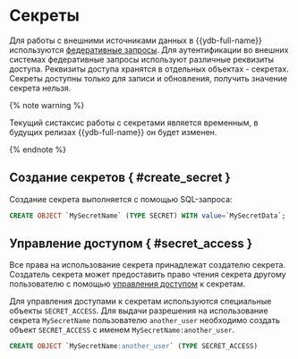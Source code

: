 # Секреты

Для работы с внешними источниками данных в {{ydb-full-name}} используются [федеративные запросы](../federated_query/index.md). Для аутентификации во внешних системах федеративные запросы используют различные реквизиты доступа. Реквизиты доступа хранятся в отдельных объектах - секретах. Секреты доступны только для записи и обновления, получить значение секрета нельзя.

{% note warning %}

Текущий систаксис работы с секретами является временным, в будущих релизах {{ydb-full-name}} он будет изменен.

{% endnote %}

## Создание секретов { #create_secret }

Создание секрета выполняется с помощью SQL-запроса:

```sql
CREATE OBJECT `MySecretName` (TYPE SECRET) WITH value=`MySecretData`;
```

## Управление доступом { #secret_access }

Все права на использование секрета принадлежат создателю секрета. Создатель секрета может предоставить право чтения секрета другому пользователю с помощью [управления доступом](#secret_access) к секретам.

Для управления доступами к секретам используются специальные объекты `SECRET_ACCESS`. Для выдачи разрешения на использование секрета `MySecretName` пользователю `another_user` необходимо создать объект `SECRET_ACCESS` с именем `MySecretName:another_user`.

```sql
CREATE OBJECT `MySecretName:another_user` (TYPE SECRET_ACCESS)
```

